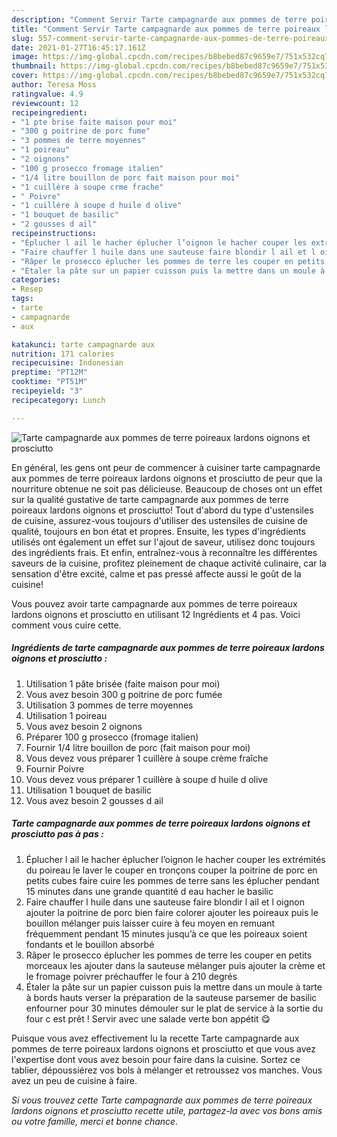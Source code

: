 ```yaml
---
description: "Comment Servir Tarte campagnarde aux pommes de terre poireaux lardons oignons et prosciutto"
title: "Comment Servir Tarte campagnarde aux pommes de terre poireaux lardons oignons et prosciutto"
slug: 557-comment-servir-tarte-campagnarde-aux-pommes-de-terre-poireaux-lardons-oignons-et-prosciutto
date: 2021-01-27T16:45:17.161Z
image: https://img-global.cpcdn.com/recipes/b8bebed87c9659e7/751x532cq70/tarte-campagnarde-aux-pommes-de-terre-poireaux-lardons-oignons-et-prosciutto-photo-principale-de-la-recette.jpg
thumbnail: https://img-global.cpcdn.com/recipes/b8bebed87c9659e7/751x532cq70/tarte-campagnarde-aux-pommes-de-terre-poireaux-lardons-oignons-et-prosciutto-photo-principale-de-la-recette.jpg
cover: https://img-global.cpcdn.com/recipes/b8bebed87c9659e7/751x532cq70/tarte-campagnarde-aux-pommes-de-terre-poireaux-lardons-oignons-et-prosciutto-photo-principale-de-la-recette.jpg
author: Teresa Moss
ratingvalue: 4.9
reviewcount: 12
recipeingredient:
- "1 pte brise faite maison pour moi"
- "300 g poitrine de porc fume"
- "3 pommes de terre moyennes"
- "1 poireau"
- "2 oignons"
- "100 g prosecco fromage italien"
- "1/4 litre bouillon de porc fait maison pour moi"
- "1 cuillère à soupe crme frache"
- " Poivre"
- "1 cuillère à soupe d huile d olive"
- "1 bouquet de basilic"
- "2 gousses d ail"
recipeinstructions:
- "Éplucher l ail le hacher éplucher l’oignon le hacher couper les extrémités du poireau le laver le couper en tronçons couper la poitrine de porc en petits cubes faire cuire les pommes de terre sans les éplucher pendant 15 minutes dans une grande quantité d eau hacher le basilic"
- "Faire chauffer l huile dans une sauteuse faire blondir l ail et l oignon ajouter la poitrine de porc bien faire colorer ajouter les poireaux puis le bouillon mélanger puis laisser cuire à feu moyen en remuant fréquemment pendant 15 minutes jusqu’à ce que les poireaux soient fondants et le bouillon absorbé"
- "Râper le prosecco éplucher les pommes de terre les couper en petits morceaux les ajouter dans la sauteuse mélanger puis ajouter la crème et le fromage poivrer préchauffer le four à 210 degrés"
- "Étaler la pâte sur un papier cuisson puis la mettre dans un moule à tarte à bords hauts verser la préparation de la sauteuse parsemer de basilic enfourner pour 30 minutes démouler sur le plat de service à la sortie du four c est prêt ! Servir avec une salade verte bon appétit 😋"
categories:
- Resep
tags:
- tarte
- campagnarde
- aux

katakunci: tarte campagnarde aux 
nutrition: 171 calories
recipecuisine: Indonesian
preptime: "PT12M"
cooktime: "PT51M"
recipeyield: "3"
recipecategory: Lunch

---
```



![Tarte campagnarde aux pommes de terre poireaux lardons oignons et prosciutto](https://img-global.cpcdn.com/recipes/b8bebed87c9659e7/751x532cq70/tarte-campagnarde-aux-pommes-de-terre-poireaux-lardons-oignons-et-prosciutto-photo-principale-de-la-recette.jpg)

En général, les gens ont peur de commencer à cuisiner tarte campagnarde aux pommes de terre poireaux lardons oignons et prosciutto de peur que la nourriture obtenue ne soit pas délicieuse. Beaucoup de choses ont un effet sur la qualité gustative de tarte campagnarde aux pommes de terre poireaux lardons oignons et prosciutto! Tout d'abord du type d'ustensiles de cuisine, assurez-vous toujours d'utiliser des ustensiles de cuisine de qualité, toujours en bon état et propres. Ensuite, les types d'ingrédients utilisés ont également un effet sur l'ajout de saveur, utilisez donc toujours des ingrédients frais. Et enfin, entraînez-vous à reconnaître les différentes saveurs de la cuisine, profitez pleinement de chaque activité culinaire, car la sensation d'être excité, calme et pas pressé affecte aussi le goût de la cuisine!

<!--inarticleads1-->

Vous pouvez avoir tarte campagnarde aux pommes de terre poireaux lardons oignons et prosciutto en utilisant 12 Ingrédients et 4 pas. Voici comment vous cuire cette.

##### Ingrédients de tarte campagnarde aux pommes de terre poireaux lardons oignons et prosciutto :

1. Utilisation 1 pâte brisée (faite maison pour moi)
1. Vous avez besoin 300 g poitrine de porc fumée
1. Utilisation 3 pommes de terre moyennes
1. Utilisation 1 poireau
1. Vous avez besoin 2 oignons
1. Préparer 100 g prosecco (fromage italien)
1. Fournir 1/4 litre bouillon de porc (fait maison pour moi)
1. Vous devez vous préparer 1 cuillère à soupe crème fraîche
1. Fournir  Poivre
1. Vous devez vous préparer 1 cuillère à soupe d huile d olive
1. Utilisation 1 bouquet de basilic
1. Vous avez besoin 2 gousses d ail




<!--inarticleads2-->

##### Tarte campagnarde aux pommes de terre poireaux lardons oignons et prosciutto pas à pas :

1. Éplucher l ail le hacher éplucher l’oignon le hacher couper les extrémités du poireau le laver le couper en tronçons couper la poitrine de porc en petits cubes faire cuire les pommes de terre sans les éplucher pendant 15 minutes dans une grande quantité d eau hacher le basilic
1. Faire chauffer l huile dans une sauteuse faire blondir l ail et l oignon ajouter la poitrine de porc bien faire colorer ajouter les poireaux puis le bouillon mélanger puis laisser cuire à feu moyen en remuant fréquemment pendant 15 minutes jusqu’à ce que les poireaux soient fondants et le bouillon absorbé
1. Râper le prosecco éplucher les pommes de terre les couper en petits morceaux les ajouter dans la sauteuse mélanger puis ajouter la crème et le fromage poivrer préchauffer le four à 210 degrés
1. Étaler la pâte sur un papier cuisson puis la mettre dans un moule à tarte à bords hauts verser la préparation de la sauteuse parsemer de basilic enfourner pour 30 minutes démouler sur le plat de service à la sortie du four c est prêt ! Servir avec une salade verte bon appétit 😋




<!--inarticleads1-->

<p>
Puisque vous avez effectivement lu la recette Tarte campagnarde aux pommes de terre poireaux lardons oignons et prosciutto et que vous avez l'expertise dont vous avez besoin pour faire dans la cuisine. Sortez ce tablier, dépoussiérez vos bols à mélanger et retroussez vos manches. Vous avez un peu de cuisine à faire.
</p>

<p>
<i>Si vous trouvez cette Tarte campagnarde aux pommes de terre poireaux lardons oignons et prosciutto recette utile, partagez-la avec vos bons amis ou votre famille, merci et bonne chance.</i>
</p>
